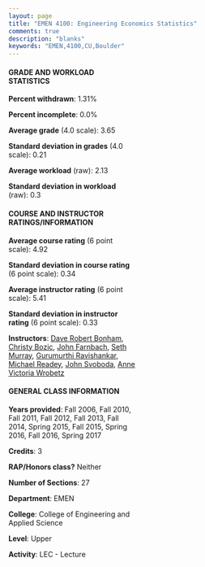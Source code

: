 ```yaml
---
layout: page
title: "EMEN 4100: Engineering Economics Statistics"
comments: true
description: "blanks"
keywords: "EMEN,4100,CU,Boulder"
---
```

<head>
<script src="https://ajax.googleapis.com/ajax/libs/jquery/2.1.3/jquery.min.js"></script>
<script src="https://dl.dropboxusercontent.com/s/pc42nxpaw1ea4o9/highcharts.js?dl=0"></script>
<!-- <script src="../assets/js/highcharts.js"></script> -->
<style type="text/css">@font-face {
	font-family: "Bebas Neue";
	src: url(https://www.filehosting.org/file/details/544349/BebasNeue Regular.otf) format("opentype");
	}
	h1.Bebas { 
		font-family: "Bebas Neue", Verdana, Tahoma;
	}
</style>
</head>
<body>
	<div id="container" style="float: right; width: 45%; height: 88%; margin-left: 2.5%; margin-right: 2.5%;"></div>
	<script language="JavaScript">
		$(document).ready(function() {
		var chart = {type: 'column'};
		var title = {text: 'Grade Distribution'};
		var xAxis = {categories: ['A','B','C','D','F'],crosshair: true};
		var yAxis = {min: 0,title: {text: 'Percentage'}};
		var tooltip = {headerFormat: '<center><b><span style="font-size:20px">{point.key}</span></b></center>',
		               pointFormat: '<td style="padding:0"><b>{point.y:.1f}%</b></td>',
		               footerFormat: '</table>',shared: true,useHTML: true};
		var plotOptions = {column: {pointPadding: 0.0,borderWidth: 0}};  
		var credits = {enabled: false};var series= [{name: 'Percent',data: [73.95,21.0,4.23,0.47,0.36,]}];
		var json = {};
		json.chart = chart;
		json.title = title;
		json.tooltip = tooltip;
		json.xAxis = xAxis;
		json.yAxis = yAxis;  
		json.series = series;
		json.plotOptions = plotOptions;  
		json.credits = credits;
		$('#container').highcharts(json);
	});
	</script>
</body>
			   
#### GRADE AND WORKLOAD STATISTICS

**Percent withdrawn**: 1.31%

**Percent incomplete**: 0.0%

**Average grade** (4.0 scale): 3.65

**Standard deviation in grades** (4.0 scale): 0.21

**Average workload** (raw): 2.13

**Standard deviation in workload** (raw): 0.3

#### COURSE AND INSTRUCTOR RATINGS/INFORMATION

**Average course rating** (6 point scale): 4.92

**Standard deviation in course rating** (6 point scale): 0.34

**Average instructor rating** (6 point scale): 5.41

**Standard deviation in instructor rating** (6 point scale): 0.33

**Instructors**: <a href='../../instructors/Dave_Robert_Bonham'>Dave Robert Bonham</a>, <a href='../../instructors/Christy_Bozic'>Christy Bozic</a>, <a href='../../instructors/John_Farnbach'>John Farnbach</a>, <a href='../../instructors/Seth_Murray'>Seth Murray</a>, <a href='../../instructors/Gurumurthi_Ravishankar'>Gurumurthi Ravishankar</a>, <a href='../../instructors/Michael_Readey'>Michael Readey</a>, <a href='../../instructors/John_Svoboda'>John Svoboda</a>, <a href='../../instructors/Anne_Victoria_Wrobetz'>Anne Victoria Wrobetz</a>

#### GENERAL CLASS INFORMATION

**Years provided**: Fall 2006, Fall 2010, Fall 2011, Fall 2012, Fall 2013, Fall 2014, Spring 2015, Fall 2015, Spring 2016, Fall 2016, Spring 2017

**Credits**: 3

**RAP/Honors class?** Neither

**Number of Sections**: 27

**Department**: EMEN

**College**: College of Engineering and Applied Science

**Level**: Upper

**Activity**: LEC - Lecture
